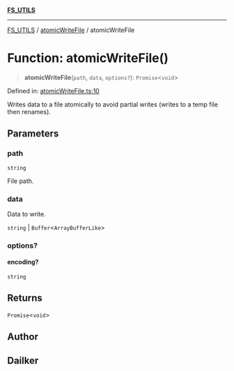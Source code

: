 [**FS_UTILS**](../../README.md)

***

[FS_UTILS](../../README.md) / [atomicWriteFile](../README.md) / atomicWriteFile

# Function: atomicWriteFile()

> **atomicWriteFile**(`path`, `data`, `options?`): `Promise`\<`void`\>

Defined in: [atomicWriteFile.ts:10](https://github.com/dailker/everyutil-js/blob/b3e269da55b7d96c15eb37e98c5c4f6b94f05f6f/src/fs/atomicWriteFile.ts#L10)

Writes data to a file atomically to avoid partial writes (writes to a temp file then renames).

## Parameters

### path

`string`

File path.

### data

Data to write.

`string` | `Buffer`\<`ArrayBufferLike`\>

### options?

#### encoding?

`string`

## Returns

`Promise`\<`void`\>

## Author

## Dailker
